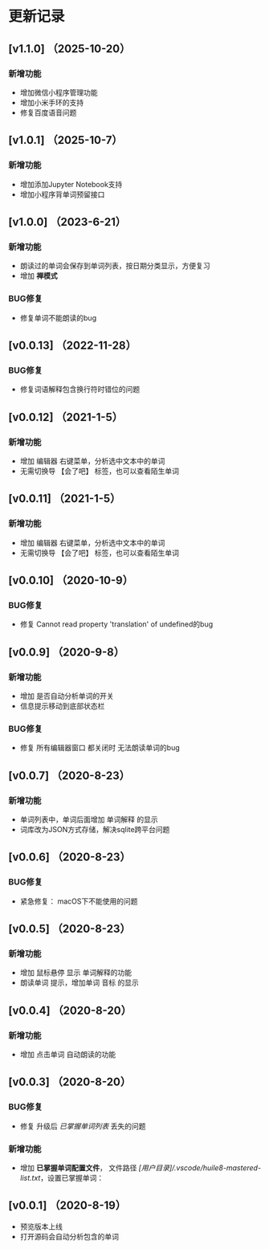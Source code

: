 # 更新记录

## [v1.1.0] （2025-10-20）

### 新增功能

- 增加微信小程序管理功能
- 增加小米手环的支持
- 修复百度语音问题

## [v1.0.1] （2025-10-7）

### 新增功能

- 增加添加Jupyter Notebook支持
- 增加小程序背单词预留接口

## [v1.0.0] （2023-6-21）

### 新增功能

- 朗读过的单词会保存到单词列表，按日期分类显示，方便复习
- 增加 **禅模式**

### BUG修复

- 修复单词不能朗读的bug

## [v0.0.13] （2022-11-28）

### BUG修复

- 修复词语解释包含换行符时错位的问题

## [v0.0.12] （2021-1-5）
### 新增功能

- 增加 编辑器 右键菜单，分析选中文本中的单词
- 无需切换导 【会了吧】 标签，也可以查看陌生单词


## [v0.0.11] （2021-1-5）

### 新增功能

- 增加 编辑器 右键菜单，分析选中文本中的单词
- 无需切换导 【会了吧】 标签，也可以查看陌生单词

## [v0.0.10] （2020-10-9）

### BUG修复

- 修复 Cannot read property 'translation' of undefined的bug

## [v0.0.9] （2020-9-8）

### 新增功能

- 增加 是否自动分析单词的开关
- 信息提示移动到底部状态栏

### BUG修复

- 修复 所有编辑器窗口 都关闭时 无法朗读单词的bug

## [v0.0.7] （2020-8-23）

### 新增功能

- 单词列表中，单词后面增加 单词解释 的显示
- 词库改为JSON方式存储，解决sqlite跨平台问题

## [v0.0.6] （2020-8-23）

### BUG修复

- 紧急修复： macOS下不能使用的问题

## [v0.0.5] （2020-8-23）

### 新增功能

- 增加 鼠标悬停 显示 单词解释的功能
- 朗读单词 提示，增加单词 音标 的显示

## [v0.0.4] （2020-8-20）

### 新增功能

- 增加 点击单词 自动朗读的功能

## [v0.0.3] （2020-8-20）

### BUG修复

- 修复 升级后 *已掌握单词列表* 丢失的问题

### 新增功能

- 增加 **已掌握单词配置文件**， 文件路径 *[用户目录]/.vscode/huile8-mastered-list.txt*，设置已掌握单词：

## [v0.0.1] （2020-8-19）

- 预览版本上线
- 打开源码会自动分析包含的单词